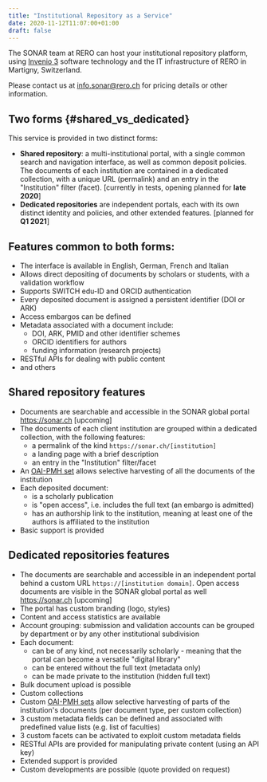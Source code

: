 ```yaml
---
title: "Institutional Repository as a Service"
date: 2020-11-12T11:07:00+01:00
draft: false
---
```


The SONAR team at RERO can host your institutional repository platform, using [Invenio 3](https://invenio-software.org) software technology and the IT infrastructure of RERO in Martigny, Switzerland.

Please contact us at [info.sonar@rero.ch](mailto:info.sonar@rero.ch) for pricing details or other information. 

## Two forms {#shared_vs_dedicated}

This service is provided in two distinct forms:

- **Shared repository**: a multi-institutional portal, with a single common search and navigation interface, as well as common deposit policies. The documents of each institution are contained in a dedicated collection, with a unique URL (permalink) and an entry in the "Institution" filter (facet). [currently in tests, opening planned for **late 2020**]
- **Dedicated repositories** are independent portals, each with its own distinct identity and policies, and other extended features. [planned for **Q1 2021**]


## Features common to both forms:

- The interface is available in English, German, French and Italian
- Allows direct depositing of documents by scholars or students, with a validation workflow
- Supports SWITCH edu-ID and ORCID authentication
- Every deposited document is assigned a persistent identifier (DOI or ARK)
- Access embargos can be defined
- Metadata associated with a document include:
    - DOI, ARK, PMID and other identifier schemes
    - ORCID identifiers for authors
    - funding information (research projects)
- RESTful APIs for dealing with public content
- and others


## Shared repository features

- Documents are searchable and accessible in the SONAR global portal https://sonar.ch [upcoming]
- The documents of each client institution are grouped within a dedicated collection, with the following features:
	- a permalink of the kind `https://sonar.ch/[institution]`
	- a landing page with a brief description
	- an entry in the "Institution" filter/facet
- An [OAI-PMH set](http://www.openarchives.org/OAI/openarchivesprotocol.html#SelectiveHarvesting) allows selective harvesting of all the documents of the institution
- Each deposited document:
	- is a scholarly publication
	- is "open access", i.e.  includes the full text (an embargo is admitted)
	- has an authorship link to the institution, meaning at least one of the authors is affiliated to the institution
- Basic support is provided


## Dedicated repositories features

- The documents are searchable and accessible in an independent portal behind a custom URL `https://[institution domain]`. Open access documents are visible in the SONAR global portal as well https://sonar.ch [upcoming]
- The portal has custom branding (logo, styles)
- Content and access statistics are available
- Account grouping: submission and validation accounts can be grouped by department or by any other institutional subdivision
- Each document:
	- can be of any kind, not necessarily scholarly - meaning that the portal can become a versatile "digital library"
	- can be entered without the full text (metadata only)
	- can be made private to the institution (hidden full text)
- Bulk document upload is possible 
- Custom collections
- Custom [OAI-PMH sets](http://www.openarchives.org/OAI/openarchivesprotocol.html#SelectiveHarvesting) allow selective harvesting of parts of the institution's documents (per document type, per custom collection)
- 3 custom metadata fields can be defined and associated with predefined value lists (e.g. list of faculties)
- 3 custom facets can be activated to exploit custom metadata fields
- RESTful APIs are provided for manipulating private content (using an API key)
- Extended support is provided
- Custom developments are possible (quote provided on request)
